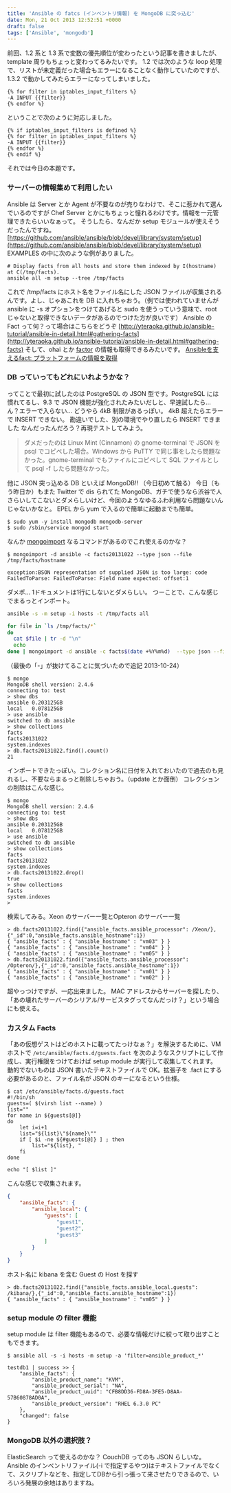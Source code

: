 ```yaml
---
title: 'Ansible の fatcs (インベントリ情報) を MongoDB に突っ込む'
date: Mon, 21 Oct 2013 12:52:51 +0000
draft: false
tags: ['Ansible', 'mongodb']
---
```


前回、1.2 系と 1.3 系で変数の優先順位が変わったという記事を書きましたが、template 周りもちょっと変わってるみたいです。 1.2 では次のような loop 処理で、リストが未定義だった場合もエラーになることなく動作していたのですが、1.3.2 で動かしてみたらエラーになってしまいました。

```
{% for filter in iptables_input_filters %}
-A INPUT {{filter}}
{% endfor %}
```

ということで次のように対応しました。

```
{% if iptables_input_filters is defined %}
{% for filter in iptables_input_filters %}
-A INPUT {{filter}}
{% endfor %}
{% endif %}
```

それでは今日の本題です。

### サーバーの情報集めて利用したい

Ansible は Server とか Agent が不要なのが売りなわけで、そこに惹かれて選んでいるのですが Chef Server とかにもちょっと憧れるわけです。情報を一元管理できたらいいなぁって。 そうしたら、なんだか setup モジュールが使えそうだったんですね。 [https://github.com/ansible/ansible/blob/devel/library/system/setup](https://github.com/ansible/ansible/blob/devel/library/system/setup) EXAMPLES の中に次のような例がありました。

```
# Display facts from all hosts and store them indexed by I(hostname) at C(/tmp/facts).
ansible all -m setup --tree /tmp/facts
```

これで /tmp/facts にホスト名をファイル名にした JSON ファイルが収集されるんです。よし、じゃあこれを DB に入れちゃおう。（例では使われていませんが ansible に -s オプションをつけてあげると sudo を使うっていう意味で、root じゃないと取得できないデータがあるのでつけた方が良いです） Ansible の Fact って何？って場合はこちらをどうぞ [http://yteraoka.github.io/ansible-tutorial/ansible-in-detail.html#gathering-facts](http://yteraoka.github.io/ansible-tutorial/ansible-in-detail.html#gathering-facts) そして、ohai とか [factor](https://github.com/puppetlabs/facter) の情報も取得できるみたいです。 [Ansibleを支えるfact: プラットフォームの情報を取得](http://tdoc.info/blog/2013/08/23/ansible_fact.html)

### DB っていってもどれにいれようかな？

ってことで最初に試したのは PostgreSQL の JSON 型です。PostgreSQL には慣れてるし、9.3 で JSON 機能が強化されたみたいだしと、早速試したら... ん？エラーで入らない... どうやら 4kB 制限があるっぽい。 4kB 超えたらエラーで INSERT できない。 勘違いでした、別の環境でやり直したら INSERT できました なんだったんだろう？再現テストしてみよう。

> ダメだったのは Linux Mint (Cinnamon) の gnome-terminal で JSON を psql でコピペした場合。Windows から PuTTY で同じ事をしたら問題なかった。gnome-terminal でもファイルにコピペして SQL ファイルとして psql -f したら問題なかった。

他に JSON 突っ込める DB といえば MongoDB!! （今日初めて触る） 今日（もう昨日か）もまた Twitter で dis られてた MongoDB、ガチで使うなら渋谷で人さらいしてこないとダメらしいけど、今回のようなゆるふわ利用なら問題ないんじゃないかなと。 EPEL から yum で入るので簡単に起動までも簡単。

```
$ sudo yum -y install mongodb mongodb-server
$ sudo /sbin/service mongod start
```

なんか [mongoimport](http://docs.mongodb.org/manual/reference/program/mongoimport/#mongoimport) なるコマンドがあるのでこれ使えるのかな？

```
$ mongoimport -d ansible -c facts20131022 --type json --file /tmp/facts/hostname

exception:BSON representation of supplied JSON is too large: code FailedToParse: FailedToParse: Field name expected: offset:1
```

ダメポ... 1ドキュメントは1行にしないとダメらしい。 つーことで、こんな感じでまるっとインポート。

```bash
ansible -s -m setup -i hosts -t /tmp/facts all

for file in `ls /tmp/facts/*`
do
  cat $file | tr -d "\n"
  echo
done | mongoimport -d ansible -c facts$(date +%Y%m%d)  --type json --file -
```

（最後の「-」が抜けてることに気づいたので追記 2013-10-24）

```
$ mongo
MongoDB shell version: 2.4.6
connecting to: test
> show dbs
ansible	0.203125GB
local	0.078125GB
> use ansible
switched to db ansible
> show collections
facts
facts20131022
system.indexes
> db.facts20131022.find().count()
21
```

インポートできたっぽい。コレクション名に日付を入れておいたので過去のも見れるし、不要ならまるっと削除しちゃおう。（update とか面倒） コレクションの削除はこんな感じ。

```
$ mongo
MongoDB shell version: 2.4.6
connecting to: test
> show dbs
ansible	0.203125GB
local	0.078125GB
> use ansible
switched to db ansible
> show collections
facts
facts20131022
system.indexes
> db.facts20131022.drop()
true
> show collections
facts
system.indexes
> 
```

検索してみる。Xeon のサーバー一覧とOpteron のサーバー一覧

```
> db.facts20131022.find({"ansible_facts.ansible_processor": /Xeon/},{"_id":0,"ansible_facts.ansible_hostname":1})
{ "ansible_facts" : { "ansible_hostname" : "vm03" } }
{ "ansible_facts" : { "ansible_hostname" : "vm04" } }
{ "ansible_facts" : { "ansible_hostname" : "vm05" } }
> db.facts20131022.find({"ansible_facts.ansible_processor": /Opteron/},{"_id":0,"ansible_facts.ansible_hostname":1})
{ "ansible_facts" : { "ansible_hostname" : "vm01" } }
{ "ansible_facts" : { "ansible_hostname" : "vm02" } }
```

超やっつけですが、一応出来ました。 MAC アドレスからサーバーを探したり、「あの壊れたサーバーのシリアル/サービスタグってなんだっけ？」という場合にも使える。

### カスタム Facts

「あの仮想ゲストはどのホストに載ってたっけなぁ？」を解決するために、VM ホストで `/etc/ansible/facts.d/guests.fact` を次のようなスクリプトにして作成し、実行権限をつけておけば setup module が実行して収集してくれます。 動的でないものは JSON 書いたテキストファイルで OK。拡張子を .fact にする必要があるのと、ファイル名が JSON のキーになるという仕様。

```
$ cat /etc/ansible/facts.d/guests.fact 
#!/bin/sh
guests=( $(virsh list --name) )
list=""
for name in ${guests[@]}
do
    let i=i+1
    list="${list}\"${name}\""
    if [ $i -ne ${#guests[@]} ] ; then
        list="${list}, "
    fi
done

echo "[ $list ]"
```

こんな感じで収集されます。

```json
{
    "ansible_facts": {
        "ansible_local": {
            "guests": [
                "guest1",
                "guest2",
                "guest3"
            ]
        }
    }
}
```

ホスト名に kibana を含む Guest の Host を探す

```
> db.facts20131022.find({"ansible_facts.ansible_local.guests": /kibana/},{"_id":0,"ansible_facts.ansible_hostname":1})
{ "ansible_facts" : { "ansible_hostname" : "vm05" } }
```

### setup module の filter 機能

setup module は filter 機能もあるので、必要な情報だけに絞って取り出すこともできます。

```
$ ansible all -s -i hosts -m setup -a 'filter=ansible_product_*'

testdb1 | success >> {
    "ansible_facts": {
        "ansible_product_name": "KVM", 
        "ansible_product_serial": "NA", 
        "ansible_product_uuid": "CFB8DD36-FD8A-3FE5-D8AA-57B60878AD0A", 
        "ansible_product_version": "RHEL 6.3.0 PC"
    }, 
    "changed": false
}
```

### MongoDB 以外の選択肢？

ElasticSearch って使えるのかな？ CouchDB ってのも JSON らしいな。 Ansible のインベントリファイル(-i で指定するやつ)はテキストファイルでなくて、スクリプトなどを、指定してDBから引っ張って来させたりできるので、いろいろ発展の余地はありますね。
